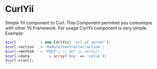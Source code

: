 # CurlYii
Simple Yii component to Curl. This Component permited you comunique with other Yii Framework.
For usage CurlYii component is very simple. Example:

```php
$curl 			= new CurlYii( 'url_of_server');
$curl->action 	= 'module/Controller/action';
$curl->method 	= 'POST'; // GET is default
$curl->data 		= array('key' => 'value');
$curl->run();
´´´
